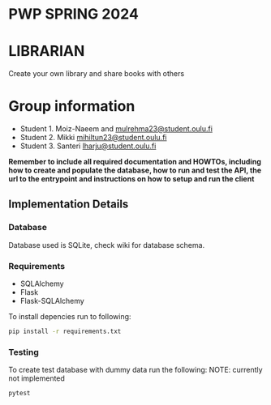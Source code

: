 # PWP SPRING 2024
# LIBRARIAN
Create your own library and share books with others

# Group information
* Student 1. Moiz-Naeem and mulrehma23@student.oulu.fi
* Student 2. Mikki mihiltun23@student.oulu.fi
* Student 3. Santeri lharju@student.oulu.fi

__Remember to include all required documentation and HOWTOs, including how to create and populate the database, how to run and test the API, the url to the entrypoint and instructions on how to setup and run the client__


## Implementation Details
### Database
Database used is SQLite, check wiki for database schema.

### Requirements
* SQLAlchemy
* Flask
* Flask-SQLAlchemy

To install depencies run to following:
```bash
pip install -r requirements.txt
```
### Testing
To create test database with dummy data run the following:
NOTE: currently not implemented
```
pytest
```
